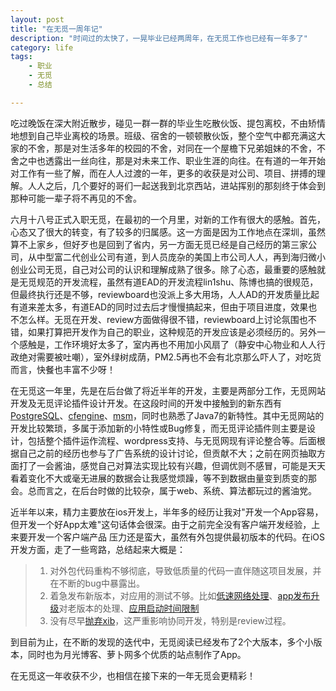 ```yaml
---
layout: post
title: "在无觅一周年记"
description: "时间过的太快了，一晃毕业已经两周年，在无觅工作也已经有一年多了"
category: life
tags:
    - 职业
    - 无觅
    - 总结

---
```

   吃过晚饭在深大附近散步，碰见一群一群的毕业生吃散伙饭、提包离校，不由矫情地想到自己毕业离校的场景。班级、宿舍的一顿顿散伙饭，整个空气中都充满这大家的不舍，那是对生活多年的校园的不舍，对同在一个屋檐下兄弟姐妹的不舍，不舍之中也透露出一丝向往，那是对未来工作、职业生涯的向往。在有道的一年开始对工作有一些了解，而在人人过渡的一年，更多的收获是对公司、项目、拼搏的理解。人人之后，几个要好的哥们一起送我到北京西站，进站挥别的那刻终于体会到那种可能一辈子将不再见的不舍。

六月十八号正式入职无觅，在最初的一个月里，对新的工作有很大的感触。首先，心态又了很大的转变，有了较多的归属感。这一方面是因为工作地点在深圳，虽然算不上家乡，但好歹也是回到了省内，另一方面无觅已经是自己经历的第三家公司，从中型富二代创业公司有道，到人员庞杂的美国上市公司人人，再到海归微小创业公司无觅，自己对公司的认识和理解成熟了很多。除了心态，最重要的感触就是无觅规范的开发流程，虽然有道EAD的开发流程lin1shu、陈博也搞的很规范，但最终执行还是不够，reviewboard也没派上多大用场，人人AD的开发质量比起有道来差太多，有道EAD的同时过去后才慢慢搞起来，但由于项目进度，效果也不怎么样。无觅在开发、review方面做得很不错，reviewboard上讨论氛围也不错，如果打算把开发作为自己的职业，这种规范的开发应该是必须经历的。另外一个感触是，工作环境好太多了，室内再也不用加小风扇了（静安中心物业和人人行政绝对需要被吐嘲），室外绿树成荫，PM2.5再也不会有北京那么吓人了，对吃货而言，快餐也丰富不少呀！

在无觅这一年里，先是在后台做了将近半年的开发，主要是两部分工作，无觅网站开发及无觅评论插件设计开发。在这段时间的开发中接触到的新东西有 [PostgreSQL](http://www.postgresql.org)、[cfengine](http://cfengine.com)、[msm](https://code.google.com/p/memcached-session-manager/)，同时也熟悉了Java7的新特性。其中无觅网站的开发比较繁琐，多属于添加新的小特性或Bug修复，而无觅评论插件则主要是设计，包括整个插件运作流程、wordpress支持、与无觅网现有评论整合等。后面根据自己之前的经历也参与了广告系统的设计讨论，但贡献不大；之前在网页抽取方面打了一会酱油，感觉自己对算法实现比较有兴趣，但调优则不感冒，可能是天天看着变化不大或毫无进展的数据会让我感觉烦躁，等不到数据由量变到质变的那会。总而言之，在后台时做的比较杂，属于web、系统、算法都玩过的酱油党。

近半年以来，精力主要放在ios开发上，半年多的经历让我对"开发一个App容易，但开发一个好App太难"这句话体会很深。由于之前完全没有客户端开发经验，上来要开发一个客户端产品
压力还是蛮大，虽然有外包提供最初版本的代码。在iOS开发方面，走了一些弯路，总结起来大概是：
> 1. 对外包代码重构不够彻底，导致低质量的代码一直伴随这项目发展，并在不断的bug中暴露出。
> 2. 着急发布新版本，对应用的测试不够。比如[低速网络处理](http://ivoryxiong.org/devops/2013/05/24/ios_dev_handle_lossy_network/)、[app发布升级](http://ivoryxiong.org/devops/2013/02/17/ios_dev_summry_2/)对老版本的处理、[应用启动时间限制](http://ivoryxiong.org/devops/2013/06/17/ios-dev-bugs/)
> 3. 没有尽早[抛弃xib](http://ivoryxiong.org/devops/2013/04/10/ios_dev_refactor_and_thinking/)，这严重影响协同开发，特别是review过程。

到目前为止，在不断的发现的迭代中，无觅阅读已经发布了2个大版本，多个小版本，同时也为月光博客、萝卜网多个优质的站点制作了App。

在无觅这一年收获不少，也相信在接下来的一年无觅会更精彩！
